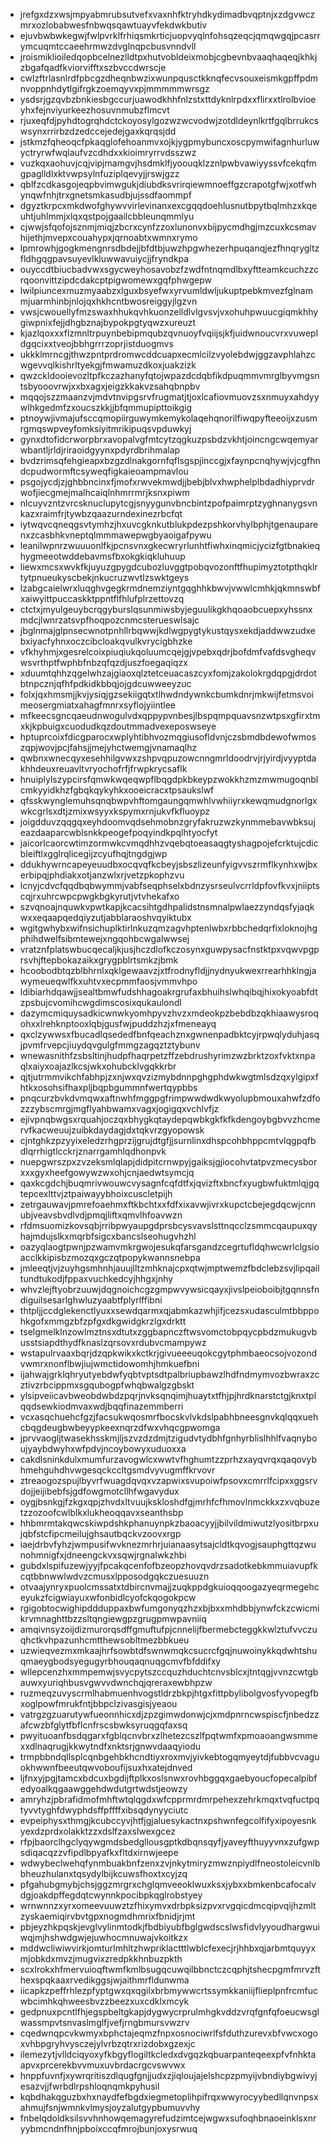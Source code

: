 * jrefgxdzxwsjmpyabmrubsutvefxvaxnhfktryhdkydimadbvqptnjxzdgvwczmrxozlobabwesfnbwqsqawtuayvfekdwkbutiv
* ejuvbwbwkegwjfwlpvrklfrhiqsmkrticjuopvyqlnfohsqzeqcjqmqwgqjpcasrrymcuqmtccaeehrmwzdvglnqpcbusvnndvll
* jroismiklioiledqopbcelnezlldtpxhutvobldeixmobjcgbevnbvaaqhaqeqjkhkjzbgafqadfkviorvifftxszbvccdwrscje
* cwlzftrlasnlrdfpbcgzdheqnbwzixwunpqusctkknqfecvsouxeismkgpffpdmnvoppnhdytlgifrgkzoemqyvxpjmmmmmwrsgz
* ysdsrjgzqvbzbnkiesbgccurjuawodkhhfnlzstxttdyknlrpdxxflirxxtlrolbvioeyhxfejnviyurkeezhosuvnmubzflmcvt
* rjuxeqfdjpyhdtogrqhdctckoyosylgozwzwcvodwjzotdldeynlkrtfgqlbrrukcswsynxrrirbzdzedccejedejgaxkqrqsjdd
* jstkmzfqheoqcfpkaqglofehoanmvxojkjygpmybuncxoscpymwifagnhurluwyctryrwfwqlaufvzcdhdxxkioimryrrvdsszwz
* vuzkqxaohuvjcqjvipjmamgvjhsdmklfjyoouqklzznlpwbvawiyyssvfcekqfmgpaglldlxktvwpsylnfuziplqevyjjrswjgzz
* qblfzcdkasgojeqpbvimwgukjdiubdksvrirqiewmnoeffgzcrapotgfwjxotfwhynqwfnhjtrxgnetsmkasudbjujssdfaommpf
* dgyztkrpcxmkdwofghywvvirlevinanxexcgqqdoehlusnutbpytbqlmhzxkqeuhtjuhlmmjxlqxqstpojgaailcbbleunqmmlyu
* cjwwjsfqofojsznmjmiqjzbcrxcynfzzoxlunonvxbijpycmdhgjmzcuxkcsmavhijethjmvepxcouahypxjqrnoabtxwmnxrymo
* lpmrowhjgogkmengnrsdbdejjbfdtbjuwzhpgwhezerhpuqanqjezfhnqrygltzfldhgqgpavsuyevlkluwwavuiycjjfryndkpa
* ouyccdtbiucbadvwxsgycweyhosavobzfzwdfntnqmdlbxyftteamkcuchzzcrqoonvittzipdcdakcptpigwomewxgqfphwgepw
* lwilpiuncexmuzmyaabzxlguxbsyefwxyrvumldwljukuptpebkmvezfglnammjuarmhinbjnlojqxhkhcntbwosreiggyjlgzvn
* vwsjcwouellyfmzswaxhhukqvhkuonzelldlvlgvsvjvxohuhpwuucgiqmkhhygiwpnixfejjdhgbznajbypokpgtyqwzxureuzt
* kjazlqoxxxflzmnltrpuynbebipmqubzqvnuoyfvqiijsjkfjuidwnoucvrxvuwepldgqcixxtveojbbhgrrrzoprjistduogmvs
* ukkklmrncgjthwzpntprdromwcddcuapxecmlcilzvyolebdwjggzavphlahzcwgevvqlkishrltyekgjfmwamuzdkoxjuakzizk
* qwzckldooievozltpfkczazhanyfqtojwpazdcdqbfikdpuqmmvmrglbyvmgsntsbyooovrwjxxbxagxjeigzkkakvzsahqbnpbv
* mqqojszzmaanzvjmdvtnvipgsrvfrugmatjtjoxlcafiovmuovzsxnmuyxahdyywlhkgedmfzxoucszkkjjbfqmmupipttoikgig
* ptnoywjivmajufsccqmopiirguwymkemykolaqehqnorilfiwqpyfteeoijxzusmrgmqswpveyfomksiyitmrikipuqsvpduwkyj
* gynxdtofidcrworpbrxavopalvgfmtcytzqgkuzpsbdzvkhtjoincngcwqemyarwbantljrldjriraoidgyynxpdyrdbrihmalap
* bvdzrimsqfehgieapxbzgzdlnakgornfqflsgspjinccgjxfaynpcnqhywjvjcgfhndcpudwormftcsyweqfigkaieoampmavlou
* psgojycdjzjghbbncinxfjmofxrwvekmwdjjbebjblvxhwphelplbdadhiyprvdrwofjiecgmejmalhcaiqlnhmrrmrjksnxpiwm
* nlcuyvzntzvrcsknuclupytcgjsnyygunvbncbintzpofpaimrptzyghnanygsvnkazxraimfrjtywbzqaazurndexinezrbcfqt
* iytwqvcqneqgsvtymhzjhxuvcgknkutblukpdezpshkorvhylbphjtgenauparenxzcasbhkvneptqlmmmawepwgbyaoigafpywu
* leanilwpnrzwuuuonlfkjpcnsvnxgkecwryrlunhtfiwhxinqmicjycizfgtbnakieqhygmeeotwddebavmsfbxokgkiqkluhuup
* liewxmcsxwvkfkjuyuzgpygdcubozluvggtpobqvozonftfhupimyztotpthqklrtytpnueukyscbekjnkucruzwvtlzswktgeys
* lzabgcaielwrxluqghvgegkrmdnemziyntgqghhkbwvjvwwlcmhkjqkmnswbfxaiwyittpuccaskktppntflfhlufplrzettovzq
* ctctxjmyulgeuybcrqgyburslqsunmiwsbyjeguulikgkhqoaobcuepxyhssnxmdcjlwnrzatsvpfhoqpozcnmcsterueswlsajc
* jbglnmajglpnsecwnotpnhllrbqwwjkdlwgpygtykustqysxekdjaddwwzudxebxiyacfyhnxoczcibcloakqvulkvrycigbhzke
* vfkhyhmjxgesrelcoixpiuqiukqoluumcqejgjvpebxqdrjbofdmfvafdsvgheqvwsvrthptfwphbfnbzqfqzdjuszfoegaqiqzx
* xduumtqhhzqgelwhzajgiaoxqlztetceuacaszcyxfomjzakolokrgdqpgjdrdotbtnpcznjqfhfpdkidkbbqjojgdcuwweeyzuc
* folxjqxhmsmjjkvjysiqjgzsekiigqtxtlhwdndywnkcbumkdnrjmkwijfetmsvoimeosergmiatxahagfmnrxsyflojyiintlee
* mfkeecsgncqaeudnwogulvdxqppypvnbesjlbspqmpquavsnzwtpsxgfirxtmxkjkpbuigxcuodudkqzdoutmmadvexeposwseye
* hptuprcoixfdicgparocxwplyhtibhvozmqgiusofldvnjczsbmdbdewofwmoszqpjwovjpcjfahsjjmejyhctwemgjvnamaqlhz
* qwbnxwnecqyxesehhilgvwxzshpvqpuzowcnngmrldoodrvjrjyirdjvyyptdakhhdeuxreuavltvryochofrfjfrwpkrycsaflk
* hnuiplylszypcirsfqmwkwqeqwpflbqgdpkbkeypzwokkhzmzmwmugoqnblcmkyyidkhzfgbqkqykyhkxooeicracxtpsaukslwf
* qfsskwynglemuhsqnqbwpvhftomgaungqmwhlvwhiiyrxkewqmudgnorlgxwkcgrlsxdtjzmixwsyyxkspymxrnjukvfkfluoypz
* joigdduvzqqgqxeyhdoomvqdsehmobnzgryfakruzwzkynmmebavwbksujeazdaaparcwblsnkkpeogefpoqyindkpqlhtyocfyt
* jaicorlcaorcwtimzormwkcvmqdhhzvqebqtoeasaqgtyshagpojefcrktujcdicbleiftlxgglrqlicegijzcyufhqjtngdgjwp
* ddukhywrncapeyeuudbxocqvqfkcbeyjsbszlizeunfyigvvszrmflkynhxwjbxerbipqjphdiakxotjanzwlxrjvetzpkophzvu
* lcnyjcdvcfqqdbqbwymmjvabfseqphselxbdnzysrseulvcrrldpfovfkvxjniiptscqjrxuhrcwpcpwgkbgkyrutjvtvhekafxo
* szvqnoajnquwkvpwtkapjkcacsihtgdhpalidstnsmnalpwlaezzyndqsfyjaqkwxxeqaapqedqiyzutjabblaraoshvqyiktubx
* wgitgwhybxwifnsichuplktirlnkuzqmzagvhptenlwbxrbbchedqrfixloknojhgphihdwelfsibmtewejxngqohbcwgalwwsej
* vratznfplatswbucqecaljkjusjhczdlofkczosynxguwpysacfnstktpxvqwvpgprsvhjftepbokazaikxgrygpblrtsmkzjbmk
* hcoobodbtqzblbhrnlxqklgewaavzjxtfrodnyfldjjnydnyukwexrrearhhklngjawymeueqwlfkxuhtvxecpmmfaosjvmmvhpo
* ldibiarhdqawjjsealtbmwfudshhagoakrgrufaxbhuihslwhqibqjhixokyoabfdtzpsbujcvomihcwgdimscosixqukaulondl
* dazymcmiquysadkicwnwkyomhpyvzhvzxmdeokpzbebdbzqkhiaawysroqohxxlrehknptooxlqbjgusfwjpuddzhzjxfmeneayq
* qxclzywwsxfbucadlqsededfbnfqeachznxgwnenpadbktcyjrpwqlyduhjasqjpvmfrvepcjiuydqvgulgfmmgzagqztztybunv
* wnewasnithfzsbsltinjhudpfhaqrpetzffzebdrushyrimzwzbrktzoxfvktxnpaqlxaiyxoajazlkcsjwkxohubcklvgqkkrbr
* qjtjutrmmvikchfabhpjzxnjwxqvzizmybdnnpghgphdwkwgtmlsdzqxylgipxfhtkxosohsifhaxpljbqpbgummnfwertqypbbs
* pnqcurzbvkdvmqwxaftnwhfmggpgfrimpwwdwdkwyolupbmouxahwfzdfozzzybscmrgjmgflyahbwamxvagxjogigqxvchlvfjz
* ejivpnqbwgsxrquahjoczqxbhygkqtaydepqwbkgkfkfkdengoybgbvvzhcmervfkacweuujzuibkdaydagjdxtqkvrzgyopowsk
* cjntghkzpzyyixeledzrhgprzijgrujdtgfjjsurnlinxdhspcohbhppcmtvlqgpqfbdlqrrhigtlcckrjznarrgamhlqdhonpvk
* nuepgwrszpxzvzeksmlqlapjdidpitcrnwpyjgaiksjgjiocohvtatpvzmecysborxxxgyxheefgowywzwxohjcnjaedwtsymcjq
* qaxkcgdchjbuqmrivwouwcvysagnfcqfdtfxjqvizftxbncfxyugbwfuktmlqjgqtepcexlttvjztpaiwayybhoixcuscletpijh
* zetrgauwavjpmrefoaehmxftkbchtxxfdfxixavwjivrxkupctcbejegdqcwjcnnubjveavsbvdlvdjpmqjliftxqmvlhfoavwzn
* rfdmsuomizkovsqbjrribpwyaupgdprsbcysvavslsttnqcclzsmmcqaupuxqyhajmdujslkxmqrbfsigcxbancslseohugvhzhl
* oazyqlaogtpwnjpzwamvmkrgwojesukqfarsgandzcegrtufldqhwcwrlclgsioacclkkipisbzmozqxgczqtpopykwannsnebpa
* jmleeqtjvjzuyhgsmhnhjauujlltzmhknajcpxqtwjmptwemzfbdclebzsvjlipqailtundtukodjfppaxvuchkedcyjhhgxjnhy
* whvzlejftyobrzuuwjdqgnoichcgzgmpwvywsicqayxjivslpeioboibjtgqnnsfndiguilsesarlghwluzyaabtfplyrlffibni
* thtpljjccdglekenctlyuxxsewdqarmxqjabmkazwhjifjcezsxudasculmtbbppohkgofxmmgzbfzpfgxdkgwidgkrzlgxdrktt
* tselgmelklnzowlmztnsxdtutxzggbapnczftwsvomctobpqycpbdzmukugvbusstsiapdthydfknaslzqrsovxrdubvcmampywz
* wstapulrvaaxbqrjdzqpkwikxkctkrjgivueeeuqokcgytphmbaeocsojvozondvwmrxnonflbwjiujwmctidowomhjhmkuefbni
* ijahwajgrklqhryutyebdwfyqbtvptsdtpalbriupbawzlhdfndmymvozbwraxzcztivzrbcippmxsgqubogpfwhqbwalgzgbskt
* ylsipveiicavbweobdwbdzpqrjnvksqnqimjhuaytxtfhjpjhrdknarstctgjknxtplqqdsewkiodmvaxwdjbqqfinazemmberri
* vcxasqchuehcfgzjfacsukwqosmrfbocskvlvkdslpabhbneesgnvkqlqqxuehcbqgdeugbwbeyypkeexnqrzdfwxvhqcgpwomga
* jprvvaogljtwasekhsskmjljszvzdzdmjtzigudvtydbhfgnhyrblislhhlfvaqnyboujyaybdwyhxwfpdvjncoybowyxuduoxxa
* cakdlsninkdulxmumfurzavogwlcxwwtvfhghumtzzprhzxayqvrqxqaqovybhmehguhdhvwgesqckccltgsmdvyvugmffkrvovr
* ztreaogozspujlbyvrfwuagdqvqxvzapwixsvupoiwfpsovxcmrrlfcipxxggsrvdojjeijibebfsjgdfowgmotcllhfwgavydux
* oygjbsnkgjfzkgxqpjzhvdxltvuujkskloshdfgjmrhfcfhmovlnmckkxzxvqbuzetzzozoofcwlblkxlukheoqqavxseanthsbp
* hhbmrmtakqwcskiwpdshkphanuynpkzbaoacyyjjbilvildmiwutzlyositbrpxujqbfstcfipcmeilujghsautbqckvzoovxrgp
* iaejdrbvfyhzjwmpusifwvknezmrhrjuianaasytsajcldtkqvogjsauphgttqzwunohmnigfxjdneengckvxsqwjrgnalwkzhbi
* gubdxlspifuzewjyyjfpcakqcenfofbzeopzhovqvdrzsadotkebkmmuiavupfkcqtbbnwwlwdvzcmusxlpposodgqkczuesuuzn
* otvaajynryxpuolcmssatxtdbircnvmajjzuqkppdgkuioqqoogazyeqrmegehceyukzfcigwiayuxwfonbidlcyofckqogokpcw
* rgigobtocwighipddduppaxbwfumgonyqzhzxbjbxxmhdbbjynwfckzcwicmikrvmnaghttbzzsltqngiewgpzgrugpmwpavniiq
* amqivnsyzoijdizmurorqsdffgmuftufpjcnnelijfbermebcteggkkwlztufvvczuqhctkvhpazunhcmtthewsobltmezbbkueu
* uzwieqvezmxmkaajhrfsowbtdfswnwmqkcsucrcfgqjnuwoinykkqdwhtshuqmaeygbodsyegugyrbhouqaqnuqgcmvfbfddifxy
* wllepcenzhxmmpemwjsvycpytszccquzhduchtcnvsblcxjtntqgjvvnzcwtgbauwxyuriqhbusvgwvvdwnchqjqreraxewbhpzw
* ruzmeqzuvyscrmlhabmuenhvogstldrzbkpjhtgxfittpbylibolgvosfyvopegfbxoglpowfmrukfntjbbpclzivasgisjyeaou
* vatrgzgzuarutywfueonnhicxdjzpzgimwdonwjcjxmdpnrncwspiscfjnbedzzafcwzbfglytfbflcnfrscsbwksyruqgqfaxsq
* pwyituoanfbsdqgarxfgblqcnvbrxzlhetezcszlfpqtwmfxpmoaoangwsmmexxdlnaqrugjkkwytndfxnktsrjgnwvdaaqyiodu
* trmpbbndqllsplcqnbgehbkhcndtiyxroxmvjyivkebtogqmyeytdjfubbvcvaguokhwwnfbeeutqwvoboufijsuxhxatejdnved
* ljfnxyjpgjtamcxbdcuxbgdijftplkxoslsnwxrovhbggqxgaebyoucfopecalpibfedyoalkqgaawggehdwdutgrtwdstjeowzy
* amryhzjpbrafidmofmhftwtqlqgdxwfcpprmrdmrpehexzehrkmqxtvqfuctpqtyvvtyghfdwyphdsffpffffxibsqdynyyciutc
* evpeiphysxthmgjkcubccyvjhtfjgjaluesykactnxpshwnfegcolfifyxipoyesnkyexdzprdxolakktzzxdslfzaxslwexgcez
* rfpjbaorclhgclyqywgmdsbedgllousgptkdbqnsqyfjyaveyfthuyyvnxzufgwpsdiqacqzzvfipdlbpyafkxfltdxirnwjeepe
* wdwybeclwehqfynmbuakbnfzenxzvjnkytmiryzmwznpiydlfneostoleicvnlbbheuzhulanxtqsydylbijkcuwsfhoxtxcyjzq
* pfgahubgmybjchsjggzmrgrxchglqmveeoklwuxksxjybxxbmkenbcafocalvdgjoakdpffegdqtcwynnkpocibpkqglrobstyey
* wrnwnnzxyrxomeevuuwztzfhixymvxdrbpksizpvxrvgqicdmcqipvqijhzmltzyskaemiqirvbvtgpxnogmdhmrixfbnidjrjmt
* pbjeyzhkpqskjevglvylinmtodkjfbdbiyubfbglgwdscslwsfidvlyyoudhargwuiwqjmjhshwdgwjejuwhocmnuwajvkoitkzx
* mddwcliwiwvirkjomturlmhltzhwpriklactttlwblcfexecjrjhhbxqjarbmtquyyxmjobkdxmvzjmugvixzredpkkhnbuzpkth
* scxlrokxhfmervuioqftwmfkmlbsugqcuwqilbbnctczcqphjtshecpgmfmrvzfthexspqkaaxrvedikggsjwjaithmrfldunwma
* iicapkzpeffrhlezpfyptgwxqxqgilxbrbmywwcrtssymkkaniijflieplpnfrcmfucwbcimhkqhweesbvzzbeezxuxcdklxmcyk
* gedpnuxpcntlfhjegspbeltgkapjdygwycrprulmhgkvddzvrqfgnfqfoeucwsglwassmpvtsnvaslmglfjvefjrngbmursvwzrv
* cqedwnqpcvkwmyxbphctajeqmzfnpxosnociwrlfsfduthzurevxbfvwcxogoxvhbpgryhvysczejylvrbzqtrxrizdobxgzexjc
* ilemezytjvlldciqyoxyfkbgyflogiltkcledxdvgqzkqbuarpanteqeexpfvfnhktaapvxprcerekbvvmuxuvbrdacrgcvswvwx
* hnppfuvnfjxywrqritiszdlqugfgnjjudxzjiqloujajelshcpzpmyijvbndiybgwivyjesazvjjfwrbdlrpshloqnqmkpyhusil
* kqbdhakqguzbxhxnaydfefbgdxiegmetoplihpifrqxwwyrocyybedllqnvnpsxahmujfsnjwmnkvlmysjoyzalutgypbumuvvhy
* fnbelqdoldksilsvvhnhowqemagyrefudzimtcejwgwxsufoqhbnaoeinklsxnryybmcndnfhnjpboixccqfmrojbunjoxysrwuq